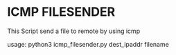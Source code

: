 # ICMP FILESENDER
This Script send a file to remote by using icmp

usage: python3 icmp_filesender.py dest_ipaddr filename


